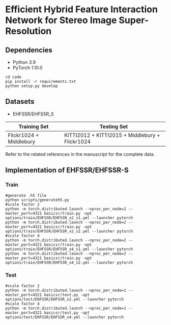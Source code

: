# Efficient Hybrid Feature Interaction Network for Stereo Image Super-Resolution

## Dependencies
- Python 3.9
- PyTorch 1.10.0

```
cd code
pip install -r requirements.txt
python setup.py develop
```
## Datasets
- EHFSSR/EHFSSR_S

|  Training Set   | Testing Set   |
|  ----  | ----  |
|  Flickr1024 + Middlebury | KITTI2012 + KITTI2015 + Middlebury + Flickr1024  |

Refer to the related references in the manuscript for the complete data. 

## Implementation of EHFSSR/EHFSSR-S
### Train

```shell
#generate .h5 file
python scripts/generateh5.py
#scale factor 2
python -m torch.distributed.launch --nproc_per_node=2 --master_port=4321 basicsr/train.py -opt options/train/EHFSSR/EHFSSR_x2_s1.yml --launcher pytorch
python -m torch.distributed.launch --nproc_per_node=2 --master_port=4321 basicsr/train.py -opt options/train/EHFSSR/EHFSSR_x2_s2.yml --launcher pytorch
#scale factor 4
python -m torch.distributed.launch --nproc_per_node=2 --master_port=4321 basicsr/train.py -opt options/train/EHFSSR/EHFSSR_x4_s1.yml --launcher pytorch
python -m torch.distributed.launch --nproc_per_node=2 --master_port=4321 basicsr/train.py -opt options/train/EHFSSR/EHFSSR_x4_s2.yml --launcher pytorch
```
### Test
```shell
#scale factor 2
python -m torch.distributed.launch --nproc_per_node=1 --master_port=4321 basicsr/test.py -opt options/test/EHFSSR/EHFSSR_x2.yml --launcher pytorch
#scale factor 4
python -m torch.distributed.launch --nproc_per_node=1 --master_port=4321 basicsr/test.py -opt options/test/EHFSSR/EHFSSR_x4.yml --launcher pytorch
```
